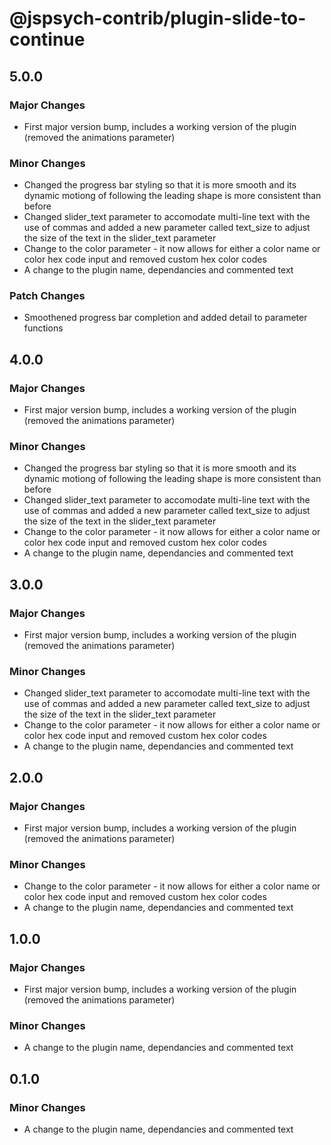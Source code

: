 # @jspsych-contrib/plugin-slide-to-continue

## 5.0.0

### Major Changes

- First major version bump, includes a working version of the plugin (removed the animations parameter)

### Minor Changes

- Changed the progress bar styling so that it is more smooth and its dynamic motiong of following the leading shape is more consistent than before
- Changed slider_text parameter to accomodate multi-line text with the use of commas and added a new parameter called text_size to adjust the size of the text in the slider_text parameter
- Change to the color parameter - it now allows for either a color name or color hex code input and removed custom hex color codes
- A change to the plugin name, dependancies and commented text

### Patch Changes

- Smoothened progress bar completion and added detail to parameter functions

## 4.0.0

### Major Changes

- First major version bump, includes a working version of the plugin (removed the animations parameter)

### Minor Changes

- Changed the progress bar styling so that it is more smooth and its dynamic motiong of following the leading shape is more consistent than before
- Changed slider_text parameter to accomodate multi-line text with the use of commas and added a new parameter called text_size to adjust the size of the text in the slider_text parameter
- Change to the color parameter - it now allows for either a color name or color hex code input and removed custom hex color codes
- A change to the plugin name, dependancies and commented text

## 3.0.0

### Major Changes

- First major version bump, includes a working version of the plugin (removed the animations parameter)

### Minor Changes

- Changed slider_text parameter to accomodate multi-line text with the use of commas and added a new parameter called text_size to adjust the size of the text in the slider_text parameter
- Change to the color parameter - it now allows for either a color name or color hex code input and removed custom hex color codes
- A change to the plugin name, dependancies and commented text

## 2.0.0

### Major Changes

- First major version bump, includes a working version of the plugin (removed the animations parameter)

### Minor Changes

- Change to the color parameter - it now allows for either a color name or color hex code input and removed custom hex color codes
- A change to the plugin name, dependancies and commented text

## 1.0.0

### Major Changes

- First major version bump, includes a working version of the plugin (removed the animations parameter)

### Minor Changes

- A change to the plugin name, dependancies and commented text

## 0.1.0

### Minor Changes

- A change to the plugin name, dependancies and commented text
